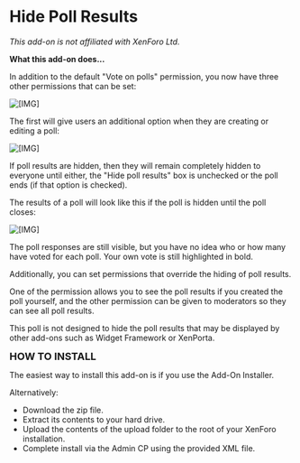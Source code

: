 # Hide Poll Results

_This add-on is not affiliated with XenForo Ltd._

**What this add-on does...**

In addition to the default "Vote on polls" permission, you now have three other permissions that can be set:  

![[​IMG]](http://i.imgur.com/X5UU3iy.png)  

The first will give users an additional option when they are creating or editing a poll:  

![[​IMG]](http://i.imgur.com/lRsZ9TG.png)  

If poll results are hidden, then they will remain completely hidden to everyone until either, the "Hide poll results" box is unchecked or the poll ends (if that option is checked).  

The results of a poll will look like this if the poll is hidden until the poll closes:  

![[​IMG]](http://i.imgur.com/7HePNXE.png)  

The poll responses are still visible, but you have no idea who or how many have voted for each poll. Your own vote is still highlighted in bold.  

Additionally, you can set permissions that override the hiding of poll results.  

One of the permission allows you to see the poll results if you created the poll yourself, and the other permission can be given to moderators so they can see all poll results.  

This poll is not designed to hide the poll results that may be displayed by other add-ons such as Widget Framework or XenPorta.  

<span style="font-size: 18px">**HOW TO INSTALL**</span>  

The easiest way to install this add-on is if you use the Add-On Installer.  

Alternatively:  
* Download the zip file.  
* Extract its contents to your hard drive.  
* Upload the contents of the upload folder to the root of your XenForo installation.  
* Complete install via the Admin CP using the provided XML file.
